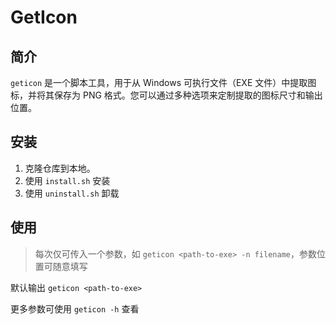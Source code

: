 # GetIcon

## 简介

`geticon` 是一个脚本工具，用于从 Windows 可执行文件（EXE 文件）中提取图标，并将其保存为 PNG 格式。您可以通过多种选项来定制提取的图标尺寸和输出位置。

## 安装

1. 克隆仓库到本地。
2. 使用 `install.sh` 安装
3. 使用 `uninstall.sh` 卸载

## 使用

> 每次仅可传入一个参数，如 `geticon <path-to-exe> -n filename`，参数位置可随意填写

默认输出 `geticon <path-to-exe>`

更多参数可使用 `geticon -h` 查看